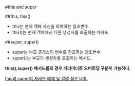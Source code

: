 #this and super

##this, this()

- this는 현재 객체 자신을 의미하는 참조변수.
- this()는 현재 객체에서 다른 생성자를 호출하는 메서드.

##super, super()

- super는 부모 클래스의 변수를 참조하는 참조변수
- super()는 부모의 생성자를 호출하는 메서드.


**this(),super() 메서드들의 경우 파라미터로 오버로딩 구분이 가능하다.**

[this와 super의 자세한 예제 및 설명 참조 URL](http://najuung.tistory.com/1)



